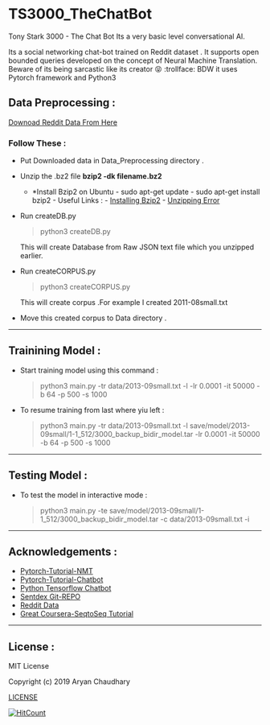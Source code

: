 
# TS3000_TheChatBot
Tony Stark 3000 - The Chat Bot Its a very basic level conversational AI.

Its a social networking chat-bot trained on Reddit dataset . It supports open bounded queries developed on the concept of Neural Machine Translation. Beware of its being sarcastic like its creator :stuck_out_tongue_closed_eyes: :trollface: BDW it uses Pytorch framework and Python3 
## Data Preprocessing :
[Downoad Reddit Data From Here](http://files.pushshift.io/reddit/comments/)

### Follow These :
- Put Downloaded data in Data_Preprocessing directory .
- Unzip the .bz2 file  **bzip2 -dk filename.bz2**
    * *Install Bzip2 on Ubuntu
          - sudo apt-get update
          - sudo apt-get install bzip2
          - Useful Links :
               - [Installing Bzip2](https://www.techwalla.com/articles/how-to-install-bzip2-on-ubuntu) 
               - [Unzipping Error](https://superuser.com/questions/480950/how-to-decompress-a-bz2-file)
- Run createDB.py 
   > python3 createDB.py 


     This will create Database from Raw JSON text file which you unzipped earlier.
- Run createCORPUS.py
   > python3 createCORPUS.py


     This will create corpus .For example I created 2011-08small.txt

- Move this created corpus to Data directory .

___

## Trainining Model :

- Start training model using this command :
   >python3 main.py -tr data/2013-09small.txt -l -lr 0.0001 -it 50000 -b 64 -p 500 -s 1000


- To resume training from last where yiu left :
   > python3 main.py -tr data/2013-09small.txt -l save/model/2013-09small/1-1_512/3000_backup_bidir_model.tar -lr 0.0001 -it         50000 -b 64 -p 500 -s 1000

___

## Testing Model :

- To test the model in interactive mode :
   > python3 main.py -te save/model/2013-09small/1-1_512/3000_backup_bidir_model.tar -c data/2013-09small.txt -i

___

## Acknowledgements :

- [Pytorch-Tutorial-NMT](https://pytorch.org/tutorials/intermediate/seq2seq_translation_tutorial.html)
- [Pytorch-Tutorial-Chatbot](https://pytorch.org/tutorials/beginner/chatbot_tutorial.html)
- [Python Tensorflow Chatbot](https://pythonprogramming.net/chatbot-deep-learning-python-tensorflow/)
- [Sentdex Git-REPO](https://github.com/daniel-kukiela/nmt-chatbot)
- [Reddit Data](http://files.pushshift.io/reddit/comments/)
- [Great Coursera-SeqtoSeq Tutorial](https://www.coursera.org/learn/nlp-sequence-models)

___
## License :
MIT License

Copyright (c) 2019 Aryan Chaudhary

[LICENSE](https://github.com/aryanc55/TS3000_TheChatBOT/blob/master/LICENSE)


[![HitCount](http://hits.dwyl.io/aryanc55/https://githubcom/aryanc55/TS3000_TheChatBOT.svg)](http://hits.dwyl.io/aryanc55/https://githubcom/aryanc55/TS3000_TheChatBOT)

